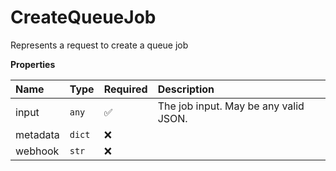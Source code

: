 # CreateQueueJob

Represents a request to create a queue job

**Properties**

| Name     | Type   | Required | Description                           |
| :------- | :----- | :------- | :------------------------------------ |
| input    | `any`  | ✅       | The job input. May be any valid JSON. |
| metadata | `dict` | ❌       |                                       |
| webhook  | `str`  | ❌       |                                       |
